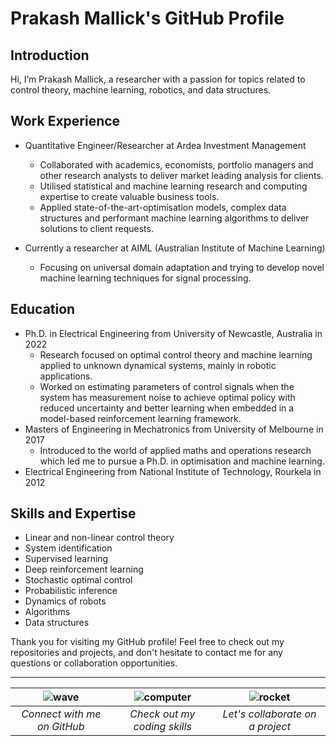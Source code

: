 # Prakash Mallick's GitHub Profile

## Introduction

Hi, I’m Prakash Mallick, a researcher with a passion for topics related to control theory, machine learning, robotics, and data structures.

## Work Experience

- Quantitative Engineer/Researcher at Ardea Investment Management 
  - Collaborated with academics, economists, portfolio managers and other research analysts to deliver market leading analysis for clients. 
  - Utilised statistical and machine learning research and computing expertise to create valuable business tools.
  - Applied state-of-the-art-optimisation models, complex data structures and performant machine learning algorithms to deliver solutions to client requests.

- Currently a researcher at AIML (Australian Institute of Machine Learning) 
  - Focusing on universal domain adaptation and trying to develop novel machine learning techniques for signal processing.

## Education

- Ph.D. in Electrical Engineering from University of Newcastle, Australia in 2022
  - Research focused on optimal control theory and machine learning applied to unknown dynamical systems, mainly in robotic applications.
  - Worked on estimating parameters of control signals when the system has measurement noise to achieve optimal policy with reduced uncertainty and better learning when embedded in a model-based reinforcement learning framework.
- Masters of Engineering in Mechatronics from University of Melbourne in 2017
  - Introduced to the world of applied maths and operations research which led me to pursue a Ph.D. in optimisation and machine learning.
- Electrical Engineering from National Institute of Technology, Rourkela in 2012

## Skills and Expertise

- Linear and non-linear control theory
- System identification
- Supervised learning
- Deep reinforcement learning
- Stochastic optimal control
- Probabilistic inference
- Dynamics of robots
- Algorithms
- Data structures

Thank you for visiting my GitHub profile! Feel free to check out my repositories and projects, and don't hesitate to contact me for any questions or collaboration opportunities.

---

![wave](https://github.githubassets.com/images/icons/emoji/unicode/1f44b.png)  |  ![computer](https://github.githubassets.com/images/icons/emoji/unicode/1f4bb.png)  |  ![rocket](https://github.githubassets.com/images/icons/emoji/unicode/1f680.png) 
:---:|:---:|:---:
*Connect with me on GitHub* | *Check out my coding skills* | *Let's collaborate on a project*
